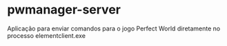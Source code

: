 # pwmanager-server
Aplicação para enviar comandos para o jogo Perfect World diretamente no processo elementclient.exe 
